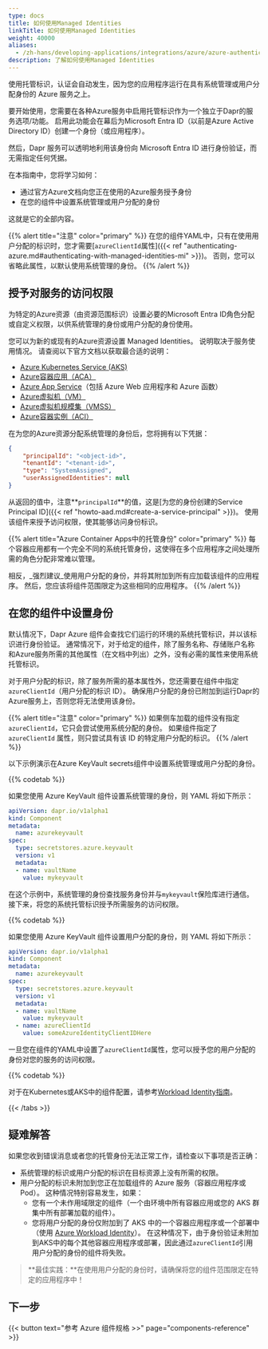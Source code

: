 ```yaml
---
type: docs
title: 如何使用Managed Identities
linkTitle: 如何使用Managed Identities
weight: 40000
aliases:
  - /zh-hans/developing-applications/integrations/azure/azure-authentication/howto-msi/
description: 了解如何使用Managed Identities
---
```


使用托管标识，认证会自动发生，因为您的应用程序运行在具有系统管理或用户分配身份的 Azure 服务之上。

要开始使用，您需要在各种Azure服务中启用托管标识作为一个独立于Dapr的服务选项/功能。 启用此功能会在幕后为Microsoft Entra ID（以前是Azure Active Directory ID）创建一个身份（或应用程序）。

然后，Dapr 服务可以透明地利用该身份向 Microsoft Entra ID 进行身份验证，而无需指定任何凭据。

在本指南中，您将学习如何：

- 通过官方Azure文档向您正在使用的Azure服务授予身份
- 在您的组件中设置系统管理或用户分配的身份

这就是它的全部内容。

{{% alert title="注意" color="primary" %}}
在您的组件YAML中，只有在使用用户分配的标识时，您才需要[`azureClientId`属性]({{< ref "authenticating-azure.md#authenticating-with-managed-identities-mi" >}})。 否则，您可以省略此属性，以默认使用系统管理的身份。
{{% /alert %}}

## 授予对服务的访问权限

为特定的Azure资源（由资源范围标识）设置必要的Microsoft Entra ID角色分配或自定义权限，以供系统管理的身份或用户分配的身份使用。

您可以为新的或现有的Azure资源设置 Managed Identities。 说明取决于服务使用情况。 请查阅以下官方文档以获取最合适的说明：

- [Azure Kubernetes Service (AKS)](https://docs.microsoft.com/azure/aks/use-managed-identity)
- [Azure容器应用（ACA）](https://learn.microsoft.com/azure/container-apps/dapr-overview?tabs=bicep1%2Cyaml#using-managed-identity)
- [Azure App Service](https://docs.microsoft.com/azure/app-service/overview-managed-identity)（包括 Azure Web 应用程序和 Azure 函数）
- [Azure虚拟机（VM）](https://docs.microsoft.com/azure/active-directory/managed-identities-azure-resources/qs-configure-cli-windows-vm)
- [Azure虚拟机规模集（VMSS）](https://docs.microsoft.com/azure/active-directory/managed-identities-azure-resources/qs-configure-cli-windows-vmss)
- [Azure容器实例（ACI）](https://docs.microsoft.com/azure/container-instances/container-instances-managed-identity)

在为您的Azure资源分配系统管理的身份后，您将拥有以下凭据：

```json
{
    "principalId": "<object-id>",
    "tenantId": "<tenant-id>",
    "type": "SystemAssigned",
    "userAssignedIdentities": null
}
```

从返回的值中，注意\*\*`principalId`\*\*的值，这是[为您的身份创建的Service Principal ID]({{< ref "howto-aad.md#create-a-service-principal" >}})。 使用该组件来授予访问权限，使其能够访问身份标识。

{{% alert title="Azure Container Apps中的托管身份" color="primary" %}}
每个容器应用都有一个完全不同的系统托管身份，这使得在多个应用程序之间处理所需的角色分配非常难以管理。

相反，_强烈建议_使用用户分配的身份，并将其附加到所有应加载该组件的应用程序。 然后，您应该将组件范围限定为这些相同的应用程序。
{{% /alert %}}

## 在您的组件中设置身份

默认情况下，Dapr Azure 组件会查找它们运行的环境的系统托管标识，并以该标识进行身份验证。 通常情况下，对于给定的组件，除了服务名称、存储账户名称和Azure服务所需的其他属性（在文档中列出）之外，没有必需的属性来使用系统托管标识。

对于用户分配的标识，除了服务所需的基本属性外，您还需要在组件中指定 `azureClientId`（用户分配的标识 ID）。 确保用户分配的身份已附加到运行Dapr的Azure服务上，否则您将无法使用该身份。

{{% alert title="注意" color="primary" %}}
如果侧车加载的组件没有指定 `azureClientId`，它只会尝试使用系统分配的身份。 如果组件指定了 `azureClientId` 属性，则只尝试具有该 ID 的特定用户分配的标识。
{{% /alert %}}

以下示例演示在Azure KeyVault secrets组件中设置系统管理或用户分配的身份。



 <!-- system managed -->

{{% codetab %}}

如果您使用 Azure KeyVault 组件设置系统管理的身份，则 YAML 将如下所示：

```yml
apiVersion: dapr.io/v1alpha1
kind: Component
metadata:
  name: azurekeyvault
spec:
  type: secretstores.azure.keyvault
  version: v1
  metadata:
  - name: vaultName
    value: mykeyvault
```

在这个示例中，系统管理的身份查找服务身份并与`mykeyvault`保险库进行通信。 接下来，将您的系统托管标识授予所需服务的访问权限。



 <!-- user assigned -->

{{% codetab %}}

如果您使用 Azure KeyVault 组件设置用户分配的身份，则 YAML 将如下所示：

```yml
apiVersion: dapr.io/v1alpha1
kind: Component
metadata:
  name: azurekeyvault
spec:
  type: secretstores.azure.keyvault
  version: v1
  metadata:
  - name: vaultName
    value: mykeyvault
  - name: azureClientId
    value: someAzureIdentityClientIDHere
```

一旦您在组件的YAML中设置了`azureClientId`属性，您可以授予您的用户分配的身份对您的服务的访问权限。



 <!-- k8s -->

{{% codetab %}}

对于在Kubernetes或AKS中的组件配置，请参考[Workload Identity指南](https://learn.microsoft.com/azure/aks/workload-identity-overview?tabs=dotnet)。



{{< /tabs >}}

## 疑难解答

如果您收到错误消息或者您的托管身份无法正常工作，请检查以下事项是否正确：

- 系统管理的标识或用户分配的标识在目标资源上没有所需的权限。
- 用户分配的标识未附加到您正在加载组件的 Azure 服务（容器应用程序或 Pod）。 这种情况特别容易发生，如果：
  - 您有一个未作用域限定的组件（一个由环境中所有容器应用或您的 AKS 群集中所有部署加载的组件）。
  - 您将用户分配的身份仅附加到了 AKS 中的一个容器应用程序或一个部署中（使用 [Azure Workload Identity](https://learn.microsoft.com/azure/aks/workload-identity-overview?tabs=dotnet)）。
  在这种情况下，由于身份验证未附加到AKS中的每个其他容器应用程序或部署，因此通过`azureClientId`引用用户分配的身份的组件将失败。

> \*\*最佳实践：\*\*在使用用户分配的身份时，请确保将您的组件范围限定在特定的应用程序中！

## 下一步

{{< button text="参考 Azure 组件规格 >>" page="components-reference" >}}
